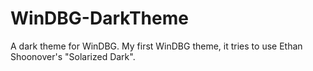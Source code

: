 WinDBG-DarkTheme
================

A dark theme for WinDBG.
My first WinDBG theme, it tries to use Ethan Shoonover's "Solarized Dark".
